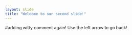 ```yaml
---
layout: slide
title: "Welcome to our second slide!"
---
```

#adding witty comment again!
Use the left arrow to go back!
